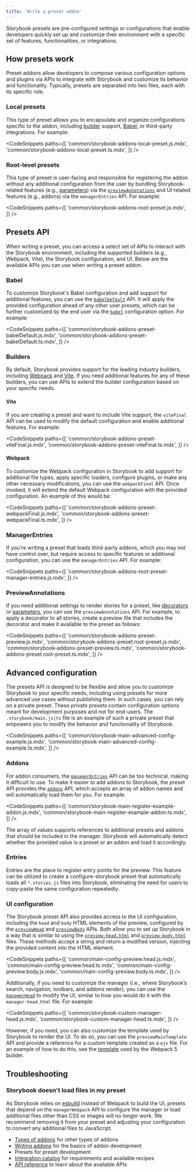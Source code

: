 ```yaml
---
title: 'Write a preset addon'
---
```


Storybook presets are pre-configured settings or configurations that enable developers quickly set up and customize their environment with a specific set of features, functionalities, or integrations.

## How presets work

Preset addons allow developers to compose various configuration options and plugins via APIs to integrate with Storybook and customize its behavior and functionality. Typically, presets are separated into two files, each with its specific role.

### Local presets

This type of preset allows you to encapsulate and organize configurations specific to the addon, including [builder](../09-builders/index.md) support, [Babel](https://babeljs.io/), or third-party integrations. For example:

<!-- prettier-ignore-start -->

<CodeSnippets
  paths={[
    'common/storybook-addons-local-preset.js.mdx',
    'common/storybook-addons-local-preset.ts.mdx',
  ]}
/>

<!-- prettier-ignore-end -->

### Root-level presets

This type of preset is user-facing and responsible for registering the addon without any additional configuration from the user by bundling Storybook-related features (e.g., [parameters](../02-writing-stories/parameters.md)) via the [`previewAnnotations`](../10-api/main-config-preview-annotations.md) and UI related features (e.g., addons) via the `managerEntries` API. For example:

<!-- prettier-ignore-start -->

<CodeSnippets
  paths={[
    'common/storybook-addons-root-preset.js.mdx',
  ]}
/>

<!-- prettier-ignore-end -->

## Presets API

When writing a preset, you can access a select set of APIs to interact with the Storybook environment, including the supported builders (e.g., Webpack, Vite), the Storybook configuration, and UI. Below are the available APIs you can use when writing a preset addon.

### Babel

To customize Storybook's Babel configuration and add support for additional features, you can use the [`babelDefault`](../10-api/main-config-babel-default.md) API. It will apply the provided configuration ahead of any other user presets, which can be further customized by the end user via the [`babel`](../10-api/main-config-babel.md) configuration option. For example:

<!-- prettier-ignore-start -->

<CodeSnippets
  paths={[
    'common/storybook-addons-preset-babelDefault.js.mdx',
    'common/storybook-addons-preset-babelDefault.ts.mdx',
  ]}
/>

<!-- prettier-ignore-end -->

### Builders

By default, Storybook provides support for the leading industry builders, including [Webpack](../09-builders/webpack.md) and [Vite](../09-builders/vite.md). If you need additional features for any of these builders, you can use APIs to extend the builder configuration based on your specific needs.

#### Vite

If you are creating a preset and want to include Vite support, the `viteFinal` API can be used to modify the default configuration and enable additional features. For example:

<!-- prettier-ignore-start -->

<CodeSnippets
  paths={[
    'common/storybook-addons-preset-viteFinal.js.mdx',
    'common/storybook-addons-preset-viteFinal.ts.mdx',
  ]}
/>

<!-- prettier-ignore-end -->

#### Webpack

To customize the Webpack configuration in Storybook to add support for additional file types, apply specific loaders, configure plugins, or make any other necessary modifications, you can use the `webpackFinal` API. Once invoked, it will extend the default Webpack configuration with the provided configuration. An example of this would be:

<!-- prettier-ignore-start -->

<CodeSnippets
  paths={[
    'common/storybook-addons-preset-webpackFinal.js.mdx',
    'common/storybook-addons-preset-webpackFinal.ts.mdx',
  ]}
/>

<!-- prettier-ignore-end -->

### ManagerEntries

If you're writing a preset that loads third-party addons, which you may not have control over, but require access to specific features or additional configuration, you can use the `managerEntries` API. For example:

<!-- prettier-ignore-start -->

<CodeSnippets
  paths={[
    'common/storybook-addons-root-preset-manager-entries.js.mdx',
  ]}
/>

<!-- prettier-ignore-end -->

### PreviewAnnotations

If you need additional settings to render stories for a preset, like [decorators](../02-writing-stories/decorators.md) or [parameters](../02-writing-stories/parameters.md), you can use the `previewAnnotations` API. For example, to apply a decorator to all stories, create a preview file that includes the decorator and make it available to the preset as follows:

<!-- prettier-ignore-start -->

<CodeSnippets
  paths={[
    'common/storybook-addons-preset-preview.js.mdx',
    'common/storybook-addons-preset.root-preset.js.mdx',
    'common/storybook-addons-preset-preview.ts.mdx',
    'common/storybook-addons-preset.root-preset.ts.mdx',
  ]}
/>

<!-- prettier-ignore-end -->

## Advanced configuration

The presets API is designed to be flexible and allow you to customize Storybook to your specific needs, including using presets for more advanced use cases without publishing them. In such cases, you can rely on a private preset. These private presets contain configuration options meant for development purposes and not for end-users. The `.storybook/main.js|ts` file is an example of such a private preset that empowers you to modify the behavior and functionality of Storybook.

<!-- prettier-ignore-start -->

<CodeSnippets
  paths={[
    'common/storybook-main-advanced-config-example.js.mdx',
    'common/storybook-main-advanced-config-example.ts.mdx',
  ]}
/>

<!-- prettier-ignore-end -->

### Addons

For addon consumers, the [`managerEntries`](#managerentries) API can be too technical, making it difficult to use. To make it easier to add addons to Storybook, the preset API provides the [`addons`](../10-api/main-config-addons.md) API, which accepts an array of addon names and will automatically load them for you. For example:

<!-- prettier-ignore-start -->

<CodeSnippets
  paths={[
    'common/storybook-main-register-example-addon.js.mdx',
    'common/storybook-main-register-example-addon.ts.mdx',
  ]}
/>

<!-- prettier-ignore-end -->

The array of values supports references to additional presets and addons that should be included in the manager. Storybook will automatically detect whether the provided value is a preset or an addon and load it accordingly.

### Entries

Entries are the place to register entry points for the preview. This feature can be utilized to create a configure-storybook preset that automatically loads all `*.stories.js` files into Storybook, eliminating the need for users to copy-paste the same configuration repeatedly.

### UI configuration

The Storybook preset API also provides access to the UI configuration, including the `head` and `body` HTML elements of the preview, configured by the [`previewHead`](../10-api/main-config-preview-head.md) and [`previewBody`](../10-api/main-config-preview-body.md) APIs. Both allow you to set up Storybook in a way that is similar to using the [`preview-head.html`](../08-configure/story-rendering.md#adding-to-head) and [`preview-body.html`](../08-configure/story-rendering.md#adding-to-body) files. These methods accept a string and return a modified version, injecting the provided content into the HTML element.

<!-- prettier-ignore-start -->

<CodeSnippets
  paths={[
    'common/main-config-preview.head.js.mdx',
    'common/main-config-preview.head.ts.mdx',
    'common/main-config-preview.body.js.mdx',
    'common/main-config-preview.body.ts.mdx',
  ]}
/>

<!-- prettier-ignore-end -->

Additionally, if you need to customize the manager (i.e., where Storybook’s search, navigation, toolbars, and addons render), you can use the [`managerHead`](../10-api/main-config-manager-head.md) to modify the UI, similar to how you would do it with the `manager-head.html` file. For example:

<!-- prettier-ignore-start -->

<CodeSnippets
  paths={[
    'common/storybook-custom-manager-head.js.mdx',
    'common/storybook-custom-manager-head.ts.mdx',
  ]}
/>

<!-- prettier-ignore-end -->

However, if you need, you can also customize the template used by Storybook to render the UI. To do so, you can use the `previewMainTemplate` API and provide a reference for a custom template created as a `ejs` file. For an example of how to do this, see the [template](https://github.com/storybookjs/storybook/blob/next/code/builders/builder-webpack5/templates/preview.ejs) used by the Webpack 5 builder.

## Troubleshooting

### Storybook doesn't load files in my preset

As Storybook relies on [esbuild](https://esbuild.github.io/) instead of Webpack to build the UI, presets that depend on the `managerWebpack` API to configure the manager or load additional files other than CSS or images will no longer work. We recommend removing it from your preset and adjusting your configuration to convert any additional files to JavaScript.

- [Types of addons](./addon-types.md) for other types of addons
- [Writing addons](./writing-addons.md) for the basics of addon development
- Presets for preset development
- [Integration catalog](./integration-catalog.md) for requirements and available recipes
- [API reference](./addons-api.md) to learn about the available APIs
